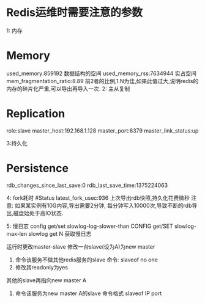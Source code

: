 # Redis运维时需要注意的参数

1: 内存
# Memory
used_memory:859192 数据结构的空间
used_memory_rss:7634944 实占空间
mem_fragmentation_ratio:8.89 前2者的比例,1.N为佳,如果此值过大,说明redis的内存的碎片化严重,可以导出再导入一次.
2: 主从复制
# Replication
role:slave
master_host:192.168.1.128
master_port:6379
master_link_status:up

3:持久化
# Persistence
rdb_changes_since_last_save:0
rdb_last_save_time:1375224063

4: fork耗时
#Status
latest_fork_usec:936  上次导出rdb快照,持久化花费微秒
注意: 如果某实例有10G内容,导出需要2分钟,
每分钟写入10000次,导致不断的rdb导出,磁盘始处于高IO状态.

5: 慢日志
config get/set slowlog-log-slower-than
CONFIG get/SET slowlog-max-len 
slowlog get N 获取慢日志
 
运行时更改master-slave
修改一台slave(设为A)为new master 
1) 命令该服务不做其他redis服务的slave 
   命令: slaveof no one 
2) 修改其readonly为yes

其他的slave再指向new master A
1) 命令该服务为new master A的slave
   命令格式 slaveof IP port